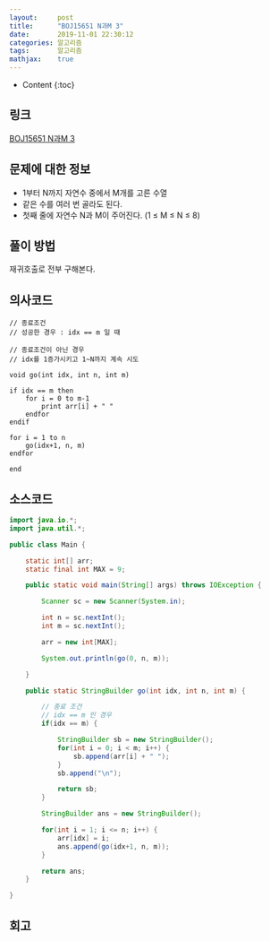 ```yaml
---
layout:     post
title:      "BOJ15651 N과M 3"
date:       2019-11-01 22:30:12
categories: 알고리즘
tags:       알고리즘
mathjax:    true
---
```


* Content
{:toc}

## 링크

[BOJ15651 N과M 3](https://www.acmicpc.net/problem/15651)



## 문제에 대한 정보

- 1부터 N까지 자연수 중에서 M개를 고른 수열
- 같은 수를 여러 번 골라도 된다.
- 첫째 줄에 자연수 N과 M이 주어진다. (1 ≤ M ≤ N ≤ 8)

## 풀이 방법

재귀호출로 전부 구해본다.

## 의사코드

```text
// 종료조건
// 성공한 경우 : idx == m 일 때

// 종료조건이 아닌 경우
// idx를 1증가시키고 1~N까지 계속 시도

void go(int idx, int n, int m)

if idx == m then
	for i = 0 to m-1
		print arr[i] + " "
	endfor
endif

for i = 1 to n
	go(idx+1, n, m)
endfor

end
```

## 소스코드

```java
import java.io.*;
import java.util.*;

public class Main {

	static int[] arr;
	static final int MAX = 9;

	public static void main(String[] args) throws IOException {

		Scanner sc = new Scanner(System.in);

		int n = sc.nextInt();
		int m = sc.nextInt();

		arr = new int[MAX];

		System.out.println(go(0, n, m));

	}

	public static StringBuilder go(int idx, int n, int m) {

		// 종료 조건
		// idx == m 인 경우
		if(idx == m) {

			StringBuilder sb = new StringBuilder();
			for(int i = 0; i < m; i++) {
				sb.append(arr[i] + " ");
			}
			sb.append("\n");

			return sb;
		}

		StringBuilder ans = new StringBuilder();

		for(int i = 1; i <= n; i++) {
			arr[idx] = i;
			ans.append(go(idx+1, n, m));
		}

		return ans;
	}

}
```

## 회고

